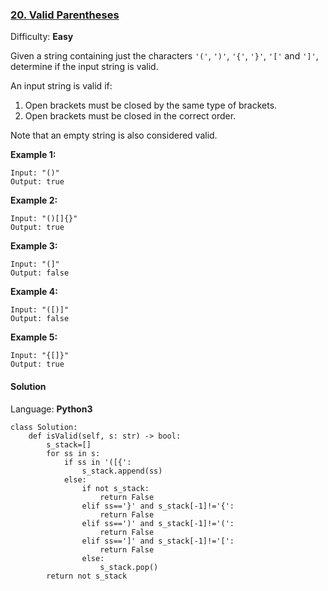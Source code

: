 ### [20\. Valid Parentheses](https://leetcode.com/problems/valid-parentheses/)

Difficulty: **Easy**


Given a string containing just the characters `'('`, `')'`, `'{'`, `'}'`, `'['` and `']'`, determine if the input string is valid.

An input string is valid if:

1.  Open brackets must be closed by the same type of brackets.
2.  Open brackets must be closed in the correct order.

Note that an empty string is also considered valid.

**Example 1:**

```
Input: "()"
Output: true
```

**Example 2:**

```
Input: "()[]{}"
Output: true
```

**Example 3:**

```
Input: "(]"
Output: false
```

**Example 4:**

```
Input: "([)]"
Output: false
```

**Example 5:**

```
Input: "{[]}"
Output: true
```


#### Solution

Language: **Python3**

```python3
class Solution:
    def isValid(self, s: str) -> bool:
        s_stack=[]
        for ss in s:
            if ss in '([{':
                s_stack.append(ss)
            else:
                if not s_stack:
                    return False
                elif ss=='}' and s_stack[-1]!='{':
                    return False
                elif ss==')' and s_stack[-1]!='(':
                    return False
                elif ss==']' and s_stack[-1]!='[':
                    return False
                else:
                    s_stack.pop()
        return not s_stack
```